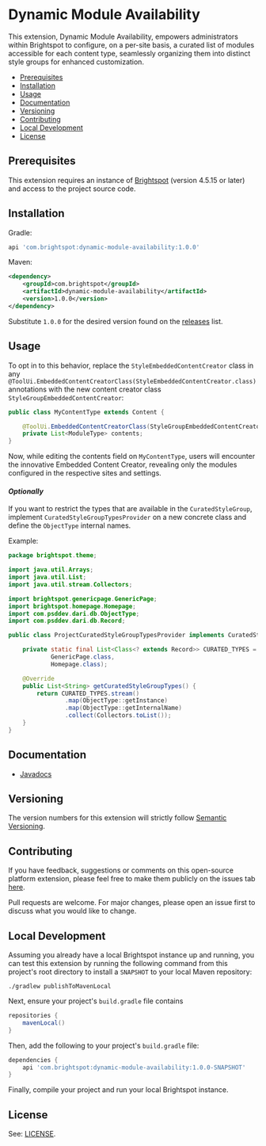 # Dynamic Module Availability

This extension, Dynamic Module Availability, empowers administrators within Brightspot to configure, on a per-site basis, a curated list of modules accessible for each content type, seamlessly organizing them into distinct style groups for enhanced customization.

* [Prerequisites](#prerequisites)
* [Installation](#installation)
* [Usage](#usage)
* [Documentation](#documentation)
* [Versioning](#versioning)
* [Contributing](#contributing)
* [Local Development](#local-development)
* [License](#license)

## Prerequisites

This extension requires an instance of [Brightspot](https://www.brightspot.com/) (version 4.5.15 or later) and access to the project source code.

## Installation

Gradle:
```groovy
api 'com.brightspot:dynamic-module-availability:1.0.0'
```

Maven:
```xml
<dependency>
    <groupId>com.brightspot</groupId>
    <artifactId>dynamic-module-availability</artifactId>
    <version>1.0.0</version>
</dependency>
```

Substitute `1.0.0` for the desired version found on the [releases](/releases) list.

## Usage

To opt in to this behavior, replace the `StyleEmbeddedContentCreator` class in any `@ToolUi.EmbeddedContentCreatorClass(StyleEmbeddedContentCreator.class)` annotations with the new content creator class `StyleGroupEmbeddedContentCreator`:

```java
public class MyContentType extends Content {

    @ToolUi.EmbeddedContentCreatorClass(StyleGroupEmbeddedContentCreator.class)
    private List<ModuleType> contents;
}
```

Now, while editing the contents field on `MyContentType`, users will encounter the innovative Embedded Content Creator, revealing only the modules configured in the respective sites and settings.

#### <em>Optionally</em>

If you want to restrict the types that are available in the `CuratedStyleGroup`, implement `CuratedStyleGroupTypesProvider`
on a new concrete class and define the `ObjectType` internal names.

Example:
```java
package brightspot.theme;

import java.util.Arrays;
import java.util.List;
import java.util.stream.Collectors;

import brightspot.genericpage.GenericPage;
import brightspot.homepage.Homepage;
import com.psddev.dari.db.ObjectType;
import com.psddev.dari.db.Record;

public class ProjectCuratedStyleGroupTypesProvider implements CuratedStyleGroupTypesProvider {

    private static final List<Class<? extends Record>> CURATED_TYPES = Arrays.asList(
            GenericPage.class,
            Homepage.class);

    @Override
    public List<String> getCuratedStyleGroupTypes() {
        return CURATED_TYPES.stream()
                .map(ObjectType::getInstance)
                .map(ObjectType::getInternalName)
                .collect(Collectors.toList());
    }
}
```

## Documentation

- [Javadocs](https://artifactory.psdops.com/public/com/brightspot/platform-extension-example/%5BRELEASE%5D/platform-extension-example-%5BRELEASE%5D-javadoc.jar!/index.html)

## Versioning

The version numbers for this extension will strictly follow [Semantic Versioning](https://semver.org/).

## Contributing

If you have feedback, suggestions or comments on this open-source platform extension, please feel free to make them publicly on the issues tab [here](https://github.com/brightspot/content-review-cycle/issues).

Pull requests are welcome. For major changes, please open an issue first to discuss what you would like to change.

## Local Development

Assuming you already have a local Brightspot instance up and running, you can 
test this extension by running the following command from this project's root 
directory to install a `SNAPSHOT` to your local Maven repository:

```shell
./gradlew publishToMavenLocal
```

Next, ensure your project's `build.gradle` file contains 

```groovy
repositories {
    mavenLocal()
}
```

Then, add the following to your project's `build.gradle` file:

```groovy
dependencies {
    api 'com.brightspot:dynamic-module-availability:1.0.0-SNAPSHOT'
}
```

Finally, compile your project and run your local Brightspot instance.

## License

See: [LICENSE](LICENSE).
